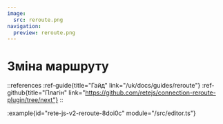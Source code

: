 ```yaml
---
image:
  src: reroute.png
navigation:
  preview: reroute.png
---
```


# Зміна маршруту

::references
:ref-guide{title="Гайд" link="/uk/docs/guides/reroute"}
:ref-github{title="Плагін" link="https://github.com/retejs/connection-reroute-plugin/tree/next"}
::

:example{id="rete-js-v2-reroute-8doi0c" module="/src/editor.ts"}

